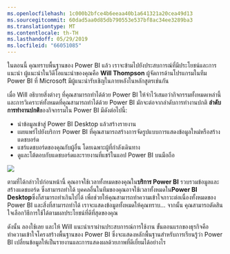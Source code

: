 ```yaml
---
ms.openlocfilehash: 1c000b2bfce4b6eeaa40b1a641321a20cea49d13
ms.sourcegitcommit: 60dad5aa0d85db790553e537bf8ac34ee3289ba3
ms.translationtype: MT
ms.contentlocale: th-TH
ms.lasthandoff: 05/29/2019
ms.locfileid: "66051085"
---
```

ในตอนนี้ คุณทราบพื้นฐานของ Power BI แล้ว เราจะข้ามไปยังประสบการณ์ที่มีประโยชน์และการแนะนำ ผู้แนะนำในวิดีโอแนะนำของคุณคือ **Will Thompson** ผู้จัดการด้านโปรแกรมในทีม Power BI ที่ Microsoft มีผู้แนะนำรับเชิญในภายหลังในหลักสูตรเช่นกัน

เมื่อ Will อธิบายสิ่งต่างๆ ที่คุณสามารถทำได้ด้วย Power BI ให้จำไว้เสมอว่ากิจกรรมทั้งหมดเหล่านี้ และการวิเคราะห์ทั้งหมดที่คุณสามารถทำได้ด้วย Power BI มักจะต่อจากลำดับการทำงานปกติ **ลำดับการทำงานปกติ**ของกิจกรรมใน Power BI มีดังต่อไปนี้:

* นำข้อมูลเข้าสู่ Power BI Desktop แล้วสร้างรายงาน
* เผยแพร่ไปยังบริการ Power BI ที่คุณสามารถสร้างการจัดรูปแบบการแสดงข้อมูลใหม่หรือสร้างแดชบอร์ด
* แชร์แดชบอร์ดของคุณกับผู้อื่น โดยเฉพาะผู้ที่กำลังเดินทาง
* ดูและโต้ตอบกับแดชบอร์ดและรายงานที่แชร์ในแอป Power BI บนมือถือ

![](media/0-1-intro-using-power-bi/c0a1_1.png)

ตามที่ได้กล่าวไปก่อนหน้านี้ คุณอาจใช้เวลาทั้งหมดของคุณใน**บริการ Power BI** รวบรวมข้อมูลและสร้างแดชบอร์ด ซึ่งสามารถทำได้ บุคคลอื่นในทีมของคุณอาจใช้เวลาทั้งหมดใน**Power BI Desktop**ซึ่งก็สามารถทำเกินไปได้ เพื่อช่วยให้คุณสามารถทำความเข้าใจภาวะต่อเนื่องทั้งหมดของ Power BI และสิ่งที่สามารถทำได้ เราจะแสดงข้อมูลทั้งหมดให้คุณทราบ... จากนั้น คุณสามารถตัดสินใจเลือกวิธีการใช้ได้ตามผลประโยชน์ที่ดีที่สุดของคุณ

ดังนั้น ลองใช้เลย และให้ Will แนะนำเราผ่านประสบการณ์การใช้งาน ขั้นตอนแรกของธุรกิจคือทำความเข้าใจโครงสร้างพื้นฐานของ Power BI ซึ่งจะแสดงหลักพื้นฐานสำหรับการเรียนรู้ว่า Power BI เปลี่ยนข้อมูลให้เป็นรายงานและการแสดงผลด้วยภาพที่ดีเยี่ยมได้อย่างไร

